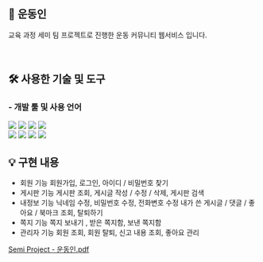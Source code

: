 ## 📌 운동인
교육 과정 세미 팀 프로젝트로 진행한 운동 커뮤니티 웹서비스 입니다. <br />
<br /> <br />

## 🛠 사용한 기술 및 도구
### - 개발 툴 및 사용 언어
  <img src="https://img.shields.io/badge/HTML5-orange?style=flat-square&logo=HTML5&logoColor=white"/></a>
  <img src="https://img.shields.io/badge/CSS3-blue?style=flat-square&logo=CSS3&logoColor=white"/></a>
  <img src="https://img.shields.io/badge/JavaScript-yellow?style=flat-square&logo=JavaScript&logoColor=white"/></a>
  <img src="https://img.shields.io/badge/Java-blue?style=flat-square&logo=OpenJDK&logoColor=white"/></a> <br>
  <img src="https://img.shields.io/badge/Apache Tomcat-F8DC75?style=flat-square&logo=Apache Tomcat&logoColor=white"/></a>
  <img src="https://img.shields.io/badge/Oracle-red?style=flat-square&logo=Oracle&logoColor=white"/></a>
  <img src="https://img.shields.io/badge/GitHub-black?style=flat-square&logo=GitHub&logoColor=white"/></a>
  <img src="https://img.shields.io/badge/Sourcetree-blue?style=flat-square&logo=Sourcetree&logoColor=white"/></a>
  

## 💡 구현 내용
- 회원 기능
   회원가입, 로그인, 아이디 / 비밀번호 찾기
- 게시판 기능
   게시판 조회, 게시글 작성 / 수정 / 삭제, 게시판 검색
- 내정보 기능
   닉네임 수정, 비밀번호 수정, 전화변호 수정 
   내가 쓴 게시글 / 댓글 / 좋아요 / 북마크 조회, 
   탈퇴하기
- 쪽지 기능
   쪽지 보내기 , 받은 쪽지함, 보낸 쪽지함  
- 관리자 기능
   회원 조회, 회원 탈퇴, 신고 내용 조회, 좋아요 관리

[Semi Project - 운동인.pdf](https://github.com/Leejj33/Exerciser/files/10120835/Semi.Project.-.pdf)
